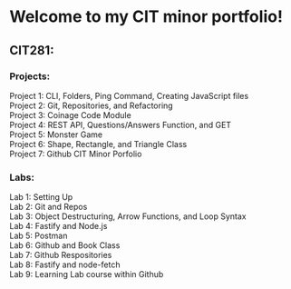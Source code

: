 # Welcome to my CIT minor portfolio!

## CIT281:

### Projects:
Project 1: CLI, Folders, Ping Command, Creating JavaScript files
<br>
Project 2: Git, Repositories, and Refactoring
<br>
Project 3: Coinage Code Module
<br>
Project 4: REST API, Questions/Answers Function, and GET
<br>
Project 5: Monster Game
<br>
Project 6: Shape, Rectangle, and Triangle Class
<br>
Project 7: Github CIT Minor Porfolio

### Labs:
Lab 1: Setting Up
<br>
Lab 2: Git and Repos
<br>
Lab 3: Object Destructuring, Arrow Functions, and Loop Syntax
<br>
Lab 4: Fastify and Node.js
<br>
Lab 5: Postman
<br>
Lab 6: Github and Book Class
<br>
Lab 7: Github Respositories
<br>
Lab 8: Fastify and node-fetch
<br>
Lab 9: Learning Lab course within Github
